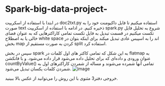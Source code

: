 # Spark-big-data-project-

در ابتدا با استفاده از اسکریپت doc2txt.py استفاده میکنیم تا فایل داکیومنت خود را به صورت text ذخیره کنیم.
در ادامه با استفاده از اسکریپت spark.py شروع به تحلیل فایل تکست میکنیم
در قسمت تبدیل به فایل تکست تمامی کاراکترهایی که به عنوان فضای خالی یا به اصطلاح white space اند را به اسپیس عادی تبدیل میکند
برای اینکه بتوان در بخش map کردن به صورت مستقیم از split استفاده کرد.

سپس در بخش spark به این شکل که تمامی کاکتر های اول کلمات در flatmap به عنوان ورودی و داده‌ای که برای تحلیل داده می‌شود قرار داده می‌شود.
و با فانکشن countByValue() تمامی آنها شمرده می‌شوند و مساله از شمردن کاراکتر‌های اول به شمردن کلمات یکسان تبدیل می‌شود.
![image](https://user-images.githubusercontent.com/47079265/144723860-230539d2-cb78-472a-94dd-72e757a4f921.png)

خروجی دفتر3 مثنوی با این روش را می‌توانید از عکس بالا ببینید.
